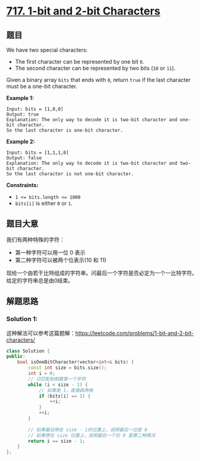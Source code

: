 # [717. 1-bit and 2-bit Characters](https://leetcode.com/problems/1-bit-and-2-bit-characters/)

## 题目

We have two special characters:

- The first character can be represented by one bit `0`.
- The second character can be represented by two bits (`10` or `11`).

Given a binary array `bits` that ends with `0`, return `true` if the last character must be a one-bit character.

 

**Example 1:**

```
Input: bits = [1,0,0]
Output: true
Explanation: The only way to decode it is two-bit character and one-bit character.
So the last character is one-bit character.
```

**Example 2:**

```
Input: bits = [1,1,1,0]
Output: false
Explanation: The only way to decode it is two-bit character and two-bit character.
So the last character is not one-bit character.
```

 

**Constraints:**

- `1 <= bits.length <= 1000`
- `bits[i]` is either `0` or `1`.

## 题目大意

我们有两种特殊的字符：

* 第一种字符可以用一位 0 表示
* 第二种字符可以被两个位表示(10 和 11)

现给一个由若干比特组成的字符串。问最后一个字符是否必定为一个一比特字符。给定的字符串总是由0结束。

## 解题思路

### Solution 1:

这种解法可以参考这篇题解：https://leetcode.com/problems/1-bit-and-2-bit-characters/

`````c++
class Solution {
public:
    bool isOneBitCharacter(vector<int>& bits) {
        const int size = bits.size();
        int i = 0;
        // 只匹配到倒数第一个字符
        while (i < size - 1) {
            // 如果是 1，直接跳两格
            if (bits[i] == 1) {
                ++i;
            }
            ++i;
        }
        
        // 如果最后停在 size - 1的位置上，说明最后一位是 0
        // 如果停在 size 位置上，说明最后一个位 0 是第二种情况
        return i == size - 1;
    }
};
`````

